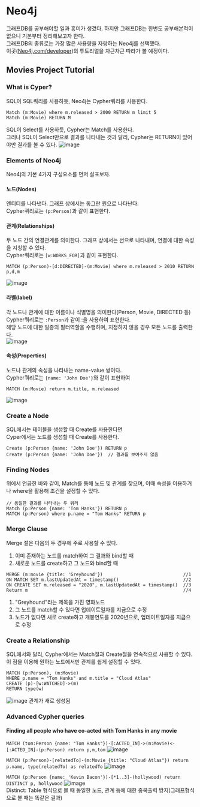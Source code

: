 # Neo4j
그래프DB를 공부해야할 일과 흥미가 생겼다. 하지만 그래프DB는 한번도 공부해본적이 없으니 기본부터 정리해보고자 한다.  
그래프DB의 종류로는 가장 많은 사용량을 자랑하는 Neo4j를 선택했다.  
이곳([Neo4j.com/developer](https://neo4j.com/developer/))의 튜토리얼을 차근차근 따라가 볼 예정이다.


## Movies Project Tutorial

### What is Cyper?
SQL이 SQL쿼리를 사용하듯, Neo4j는 Cypher쿼리를 사용한다.
```
Match (m:Movie) where m.released > 2000 RETURN m limit 5
Match (m:Movie) RETURN M
```
SQL이 Select를 사용하듯, Cypher는 Match를 사용한다.  
그러나 SQL이 Select만으로 결과를 나타내는 것과 달리, Cypher는 RETURN이 있어야만 결과를 볼 수 있다.
![image](https://user-images.githubusercontent.com/87905878/152720932-2bd12f06-f47d-4ac2-a4f4-389e94366300.png)

  
### Elements of Neo4j
Neo4j의 기본 4가지 구성요소를 먼저 살표보자.  

#### 노드(Nodes)
엔티티를 나타낸다. 그래프 상에서는 동그란 원으로 나타난다.  
Cypher쿼리로는 `(p:Person)`과 같이 표현한다.  

#### 관계(Relationships)
두 노드 간의 연결관계를 의미한다. 그래프 상에서는 선으로 나타내며, 연결에 대한 속성을 지칭할 수 있다.  
Cypher쿼리로는 `[w:WORKS_FOR]`과 같이 표현한다.
```
MATCH (p:Person)-[d:DIRECTED]-(m:Movie) where m.released > 2010 RETURN p,d,m
```
![image](https://user-images.githubusercontent.com/87905878/152897563-abd86154-0228-4d14-a218-49d34c7f6446.png)

#### 라벨(label)
각 노드나 관계에 대한 이름이나 식별명을 의미한다(Person, Movie, DIRECTED 등)  
Cypher쿼리로는 `:Person`과 같이 :을 사용하여 표현한다.  
해당 노드에 대한 일종의 필터역할을 수행하며, 지정하지 않을 경우 모든 노드를 출력한다.  
![image](https://user-images.githubusercontent.com/87905878/152898644-5e35a3b3-78ff-445b-aaa3-5ab4da7bb4c5.png)

#### 속성(Properties)
노드나 관계의 속성을 나타내는 name-value 쌍이다.  
Cypher쿼리로는 `{name: 'John Doe'}`와 같이 표현하여
```
MATCH (m:Movie) return m.title, m.released
```
![image](https://user-images.githubusercontent.com/87905878/152899057-51b35af5-62c9-45cd-a13c-227fdb873222.png)


### Create a Node
SQL에서는 테이블을 생성할 때 Create를 사용한다면  
Cyper에서는 노드를 생성할 때 Create를 사용한다.
```
Create (p:Person {name: 'John Doe'}) RETURN p
Create (p:Person {name: 'John Doe'})  // 결과를 보여주지 않음
```

### Finding Nodes
위에서 언급한 바와 같이, Match를 통해 노드 및 관계를 찾으며, 이때 속성을 이용하거나 where을 활용해 조건을 설정할 수 있다.
```
// 동일한 결과를 나타내는 두 쿼리
Match (p:Person {name: 'Tom Hanks'}) RETURN p
MATCH (p:Person) where p.name = "Tom Hanks" RETURN p
```

### Merge Clause
Merge 절은 다음의 두 경우에 주로 사용할 수 있다.
1. 이미 존재하는 노드를 match하여 그 결과와 bind할 때
2. 새로운 노드를 create하고 그 노드와 bind할 때

```
MERGE (m:movie {title: 'Greyhound'})                              //1 
ON MATCH SET m.lastUpdatedAt = timestamp()                        //2
ON CREATE SET m.released = "2020", m.lastUpdatedAt = timestamp()  //3
Return m                                                          //4
```
1) "Greyhound"라는 제목을 가진 영화노드
2) 그 노드를 match할 수 있다면 업데이트일자를 지금으로 수정
3) 노드가 없다면 새로 create하고 개봉연도를 2020년으로, 업데이트일자를 지금으로 수정


### Create a Relationship
SQL에서와 달리, Cypher에서는 Match절과 Create절을 연속적으로 사용할 수 있다.  
이 점을 이용해 원하는 노드에서만 관계를 쉽게 설정할 수 있다.
```
MATCH (p:Person), (m:Movie)
WHERE p.name = "Tom Hanks" and m.title = "Cloud Atlas"
CREATE (p)-[w:WATCHED]->(m)
RETURN type(w)
```
![image](https://user-images.githubusercontent.com/87905878/152903476-c1720d16-aa97-474e-b5f6-1108b967b084.png) 관계가 새로 생성됨


### Advanced Cypher queries

#### Finding all people who have co-acted with Tom Hanks in any movie
```MATCH (tom:Person {name: "Tom Hanks"})-[:ACTED_IN]->(m:Movie)<-[:ACTED_IN]-(p:Person) return p,m,tom```
![image](https://user-images.githubusercontent.com/87905878/152905516-0ee8b99e-da27-48a4-adb2-8e8545aeb23f.png)  

```MATCH (p:Person)-[relatedTo]-(m:Movie {title: "Cloud Atlas"}) return p.name, type(relatedTo) as relatedTo```
![image](https://user-images.githubusercontent.com/87905878/152905873-34441437-1df3-4af5-b4e6-e932f3bc7dc9.png)


```MATCH (p:Person {name: 'Kevin Bacon'})-[*1..3]-(hollywood) return DISTINCT p, hollywood```
![image](https://user-images.githubusercontent.com/87905878/152906902-370ca489-f67f-45d8-9b41-542b96285329.png)  
Distinct: Table 형식으로 볼 때 동일한 노드, 관계 등에 대한 중복출력 방지(그래프형식으로 볼 때는 똑같은 결과)
